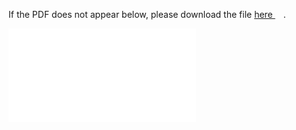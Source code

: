 
If the PDF does not appear below, please download the file [here <img src="https://upload.wikimedia.org/wikipedia/commons/6/64/Icon_External_Link.png" width="13px"/>](../out/lectures/Math%20Camp%202022%20Lecture%203%20-%20Compactness,%20EVT,%20Correspondences.pdf).

<object data="../out/lectures/Math%20Camp%202022%20Lecture%203%20-%20Compactness,%20EVT,%20Correspondences.pdf" type="application/pdf" width="100%"  style="height:100vh" >
    <embed src="../out/lectures/Math%20Camp%202022%20Lecture%203%20-%20Compactness,%20EVT,%20Correspondences.pdf#pagemode=0&navpanes=0"></embed>
</object>
